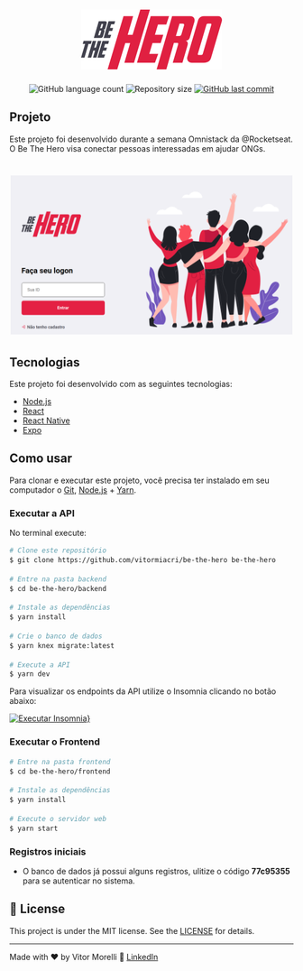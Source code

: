 <h1 align="center">
    <img alt="BeTheHero" title="#BeTheHero" src=".images/logo.svg" width="250px" />
</h1>

<p align="center">
  <img alt="GitHub language count" src="https://img.shields.io/github/languages/count/vitormiacri/be-the-hero?color=%2304D361">

  <img alt="Repository size" src="https://img.shields.io/github/repo-size/vitormiacri/be-the-hero">
	
  <a href="https://github.com/vitormiacri/be-the-hero/commits/master">
    <img alt="GitHub last commit" src="https://img.shields.io/github/last-commit/vitormiacri/be-the-hero">
  </a>
</p>

## Projeto

Este projeto foi desenvolvido durante a semana Omnistack da @Rocketseat.
O Be The Hero visa conectar pessoas interessadas em ajudar ONGs.

<h1 align="center">
    <img alt="Login" title="Login" src=".images/login.png" width="500px" />
</h1>

## Tecnologias

Este projeto foi desenvolvido com as seguintes tecnologias:

- [Node.js](https://nodejs.org/en/)
- [React](https://reactjs.org)
- [React Native](https://facebook.github.io/react-native/)
- [Expo](https://expo.io/)

## Como usar

Para clonar e executar este projeto, você precisa ter instalado em seu computador o [Git](https://git-scm.com), [Node.js][nodejs] + [Yarn][yarn].

### Executar a API

No terminal execute:

```bash
# Clone este repositório
$ git clone https://github.com/vitormiacri/be-the-hero be-the-hero

# Entre na pasta backend
$ cd be-the-hero/backend

# Instale as dependências
$ yarn install

# Crie o banco de dados
$ yarn knex migrate:latest

# Execute a API
$ yarn dev
```

Para visualizar os endpoints da API utilize o Insomnia clicando no botão abaixo:

[![Executar Insomnia}](https://insomnia.rest/images/run.svg)](https://insomnia.rest/run/?label=Be%20The%20Hero&uri=https%3A%2F%2Fraw.githubusercontent.com%2Fvitormiacri%2Fbe-the-hero%2Fmaster%2Fbackend%2FInsomnia_requests.json)

### Executar o Frontend

```bash
# Entre na pasta frontend
$ cd be-the-hero/frontend

# Instale as dependências
$ yarn install

# Execute o servidor web
$ yarn start
```

### Registros iniciais

- O banco de dados já possui alguns registros, ulitize o código **77c95355** para se autenticar no sistema.

## :memo: License

This project is under the MIT license. See the [LICENSE](LICENSE.md) for details.

---

Made with ♥ by Vitor Morelli :wave: [LinkedIn](https://www.linkedin.com/in/vitor-morelli-miacri-5830b431/)

[nodejs]: https://nodejs.org/
[yarn]: https://yarnpkg.com/
[vc]: https://code.visualstudio.com/
[vceditconfig]: https://marketplace.visualstudio.com/items?itemName=EditorConfig.EditorConfig
[vceslint]: https://marketplace.visualstudio.com/items?itemName=dbaeumer.vscode-eslint
[prettier]: https://marketplace.visualstudio.com/items?itemName=esbenp.prettier-vscode
